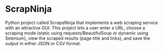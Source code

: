 # ScrapNinja
Python project called ScrapeNinja that implements a web scraping service with an attractive GUI. This project lets a user enter a URL, choose a scraping mode (static using requests/BeautifulSoup or dynamic using Selenium), view the scraped results (page title and links), and save the output in either JSON or CSV format.
